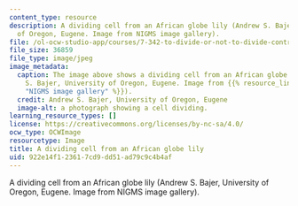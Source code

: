 ```yaml
---
content_type: resource
description: A dividing cell from an African globe lily (Andrew S. Bajer, University
  of Oregon, Eugene. Image from NIGMS image gallery).
file: /ol-ocw-studio-app/courses/7-342-to-divide-or-not-to-divide-control-of-cell-cycle-and-growth-by-extracellular-cues-fall-2012/922e14f123617cd9dd51ad79c9c4b4af_7-342f12.jpg
file_size: 36859
file_type: image/jpeg
image_metadata:
  caption: The image above shows a dividing cell from an African globe lily (Andrew
    S. Bajer, University of Oregon, Eugene. Image from {{% resource_link "1923e90c-be94-44bc-ba53-bdc150ce55ef"
    "NIGMS image gallery" %}}).
  credit: Andrew S. Bajer, University of Oregon, Eugene
  image-alt: a photograph showing a cell dividing.
learning_resource_types: []
license: https://creativecommons.org/licenses/by-nc-sa/4.0/
ocw_type: OCWImage
resourcetype: Image
title: A dividing cell from an African globe lily
uid: 922e14f1-2361-7cd9-dd51-ad79c9c4b4af
---
```

A dividing cell from an African globe lily (Andrew S. Bajer, University of Oregon, Eugene. Image from NIGMS image gallery).